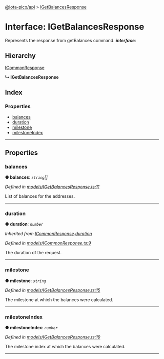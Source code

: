[@iota-pico/api](../README.md) > [IGetBalancesResponse](../interfaces/igetbalancesresponse.md)

# Interface: IGetBalancesResponse

Represents the response from getBalances command.
*__interface__*: 

## Hierarchy

 [ICommonResponse](icommonresponse.md)

**↳ IGetBalancesResponse**

## Index

### Properties

* [balances](igetbalancesresponse.md#balances)
* [duration](igetbalancesresponse.md#duration)
* [milestone](igetbalancesresponse.md#milestone)
* [milestoneIndex](igetbalancesresponse.md#milestoneindex)

---

## Properties

<a id="balances"></a>

###  balances

**● balances**: *`string`[]*

*Defined in [models/IGetBalancesResponse.ts:11](https://github.com/iota-pico/api/blob/2556ace/src/models/IGetBalancesResponse.ts#L11)*

List of balances for the addresses.

___
<a id="duration"></a>

###  duration

**● duration**: *`number`*

*Inherited from [ICommonResponse](icommonresponse.md).[duration](icommonresponse.md#duration)*

*Defined in [models/ICommonResponse.ts:9](https://github.com/iota-pico/api/blob/2556ace/src/models/ICommonResponse.ts#L9)*

The duration of the request.

___
<a id="milestone"></a>

###  milestone

**● milestone**: *`string`*

*Defined in [models/IGetBalancesResponse.ts:15](https://github.com/iota-pico/api/blob/2556ace/src/models/IGetBalancesResponse.ts#L15)*

The milestone at which the balances were calculated.

___
<a id="milestoneindex"></a>

###  milestoneIndex

**● milestoneIndex**: *`number`*

*Defined in [models/IGetBalancesResponse.ts:19](https://github.com/iota-pico/api/blob/2556ace/src/models/IGetBalancesResponse.ts#L19)*

The milestone index at which the balances were calculated.

___

